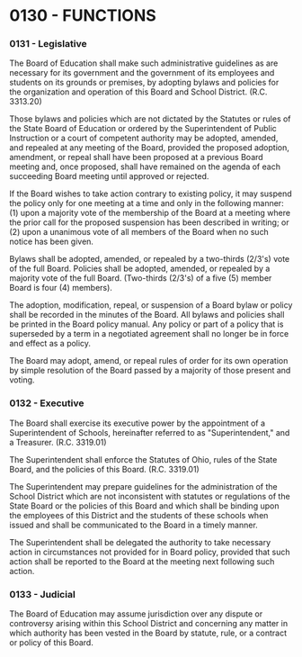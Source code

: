0130 - FUNCTIONS
================

### 0131 - Legislative

The Board of Education shall make such administrative guidelines as are
necessary for its government and the government of its employees and
students on its grounds or premises, by adopting bylaws and policies for
the organization and operation of this Board and School District. (R.C.
3313.20)

Those bylaws and policies which are not dictated by the Statutes or
rules of the State Board of Education or ordered by the Superintendent
of Public Instruction or a court of competent authority may be adopted,
amended, and repealed at any meeting of the Board, provided the proposed
adoption, amendment, or repeal shall have been proposed at a previous
Board meeting and, once proposed, shall have remained on the agenda of
each succeeding Board meeting until approved or rejected.

If the Board wishes to take action contrary to existing policy, it may
suspend the policy only for one meeting at a time and only in the
following manner: (1) upon a majority vote of the membership of the
Board at a meeting where the prior call for the proposed suspension has
been described in writing; or (2) upon a unanimous vote of all members
of the Board when no such notice has been given.

Bylaws shall be adopted, amended, or repealed by a two-thirds (2/3's)
vote of the full Board. Policies shall be adopted, amended, or repealed
by a majority vote of the full Board. (Two-thirds (2/3's) of a five (5)
member Board is four (4) members).

The adoption, modification, repeal, or suspension of a Board bylaw or
policy shall be recorded in the minutes of the Board. All bylaws and
policies shall be printed in the Board policy manual. Any policy or part
of a policy that is superseded by a term in a negotiated agreement shall
no longer be in force and effect as a policy.

The Board may adopt, amend, or repeal rules of order for its own
operation by simple resolution of the Board passed by a majority of
those present and voting.

### 0132 - Executive

The Board shall exercise its executive power by the appointment of a
Superintendent of Schools, hereinafter referred to as "Superintendent,"
and a Treasurer. (R.C. 3319.01)

The Superintendent shall enforce the Statutes of Ohio, rules of the
State Board, and the policies of this Board. (R.C. 3319.01)

The Superintendent may prepare guidelines for the administration of the
School District which are not inconsistent with statutes or regulations
of the State Board or the policies of this Board and which shall be
binding upon the employees of this District and the students of these
schools when issued and shall be communicated to the Board in a timely
manner.

The Superintendent shall be delegated the authority to take necessary
action in circumstances not provided for in Board policy, provided that
such action shall be reported to the Board at the meeting next following
such action.

### 0133 - Judicial

The Board of Education may assume jurisdiction over any dispute or
controversy arising within this School District and concerning any
matter in which authority has been vested in the Board by statute, rule,
or a contract or policy of this Board.
